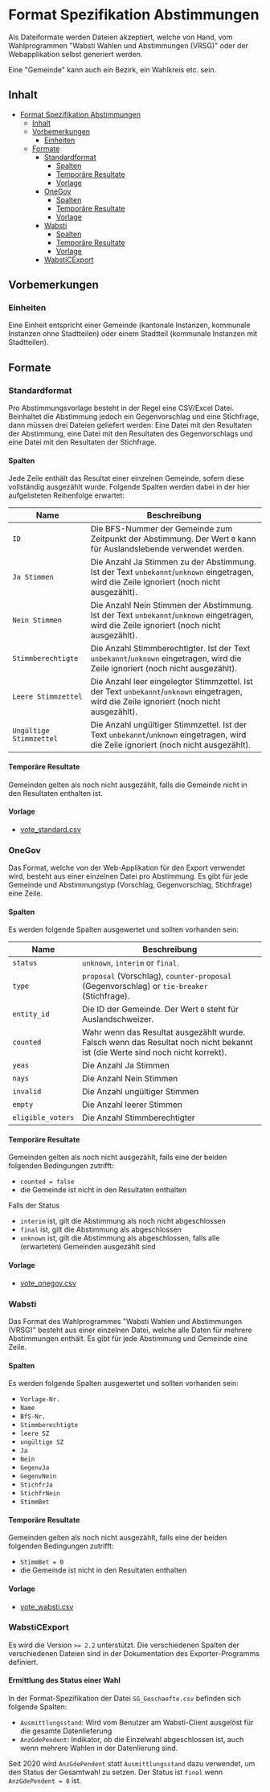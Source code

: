 # Format Spezifikation Abstimmungen

Als Dateiformate werden Dateien akzeptiert, welche von Hand, vom Wahlprogrammen "Wabsti Wahlen und Abstimmungen (VRSG)" oder der Webapplikation selbst generiert werden.

Eine "Gemeinde" kann auch ein Bezirk, ein Wahlkreis etc. sein.

## Inhalt

<!-- TOC START min:1 max:4 link:true asterisk:false update:true -->
- [Format Spezifikation Abstimmungen](#format-spezifikation-abstimmungen)
    - [Inhalt](#inhalt)
    - [Vorbemerkungen](#vorbemerkungen)
        - [Einheiten](#einheiten)
    - [Formate](#formate)
        - [Standardformat](#standardformat)
            - [Spalten](#spalten)
            - [Temporäre Resultate](#temporäre-resultate)
            - [Vorlage](#vorlage)
        - [OneGov](#onegov)
            - [Spalten](#spalten-1)
            - [Temporäre Resultate](#temporäre-resultate-1)
            - [Vorlage](#vorlage-1)
        - [Wabsti](#wabsti)
            - [Spalten](#spalten-2)
            - [Temporäre Resultate](#temporäre-resultate-2)
            - [Vorlage](#vorlage-2)
        - [WabstiCExport](#wabsticexport)
<!-- TOC END -->



## Vorbemerkungen

### Einheiten

Eine Einheit entspricht einer Gemeinde (kantonale Instanzen, kommunale Instanzen ohne Stadtteilen) oder einem Stadtteil (kommunale Instanzen mit Stadtteilen).

## Formate

### Standardformat

Pro Abstimmungsvorlage besteht in der Regel eine CSV/Excel Datei. Beinhaltet die Abstimmung jedoch ein Gegenvorschlag und eine Stichfrage, dann müssen drei Dateien geliefert werden: Eine Datei mit den Resultaten der Abstimmung, eine Datei mit den Resultaten des Gegenvorschlags und eine Datei mit den Resultaten der Stichfrage.

#### Spalten

Jede Zeile enthält das Resultat einer einzelnen Gemeinde, sofern diese vollständig ausgezählt wurde. Folgende Spalten werden dabei in der hier aufgelisteten Reihenfolge erwartet:

Name|Beschreibung
---|---
`ID`|Die BFS-Nummer der Gemeinde zum Zeitpunkt der Abstimmung. Der Wert `0` kann für Auslandslebende verwendet werden.
`Ja Stimmen`|Die Anzahl Ja Stimmen zu der Abstimmung. Ist der Text `unbekannt`/`unknown` eingetragen, wird die Zeile ignoriert (noch nicht ausgezählt).
`Nein Stimmen`|Die Anzahl Nein Stimmen der Abstimmung. Ist der Text `unbekannt`/`unknown` eingetragen, wird die Zeile ignoriert (noch nicht ausgezählt).
`Stimmberechtigte`|Die Anzahl Stimmberechtigter. Ist der Text `unbekannt`/`unknown` eingetragen, wird die Zeile ignoriert (noch nicht ausgezählt).
`Leere Stimmzettel`|Die Anzahl leer eingelegter Stimmzettel. Ist der Text `unbekannt`/`unknown` eingetragen, wird die Zeile ignoriert (noch nicht ausgezählt).
`Ungültige Stimmzettel`|Die Anzahl ungültiger Stimmzettel. Ist der Text `unbekannt`/`unknown` eingetragen, wird die Zeile ignoriert (noch nicht ausgezählt).

#### Temporäre Resultate

Gemeinden gelten als noch nicht ausgezählt, falls die Gemeinde nicht in den Resultaten enthalten ist.

#### Vorlage

- [vote_standard.csv](https://raw.githubusercontent.com/OneGov/onegov.election_day/master/docs/templates/vote_standard.csv)

### OneGov

Das Format, welche von der Web-Applikation für den Export verwendet wird, besteht aus einer einzelnen Datei pro Abstimmung. Es gibt für jede Gemeinde und Abstimmungstyp (Vorschlag, Gegenvorschlag, Stichfrage) eine Zeile.

#### Spalten

Es werden folgende Spalten ausgewertet und sollten vorhanden sein:

Name|Beschreibung
---|---
`status`|`unknown`, `interim` or `final`.
`type`|`proposal` (Vorschlag), `counter-proposal` (Gegenvorschlag) or `tie-breaker` (Stichfrage).
`entity_id`|Die ID der Gemeinde. Der Wert `0` steht für Auslandschweizer.
`counted`|Wahr wenn das Resultat ausgezählt wurde. Falsch wenn das Resultat noch nicht bekannt ist (die Werte sind noch nicht korrekt).
`yeas`|Die Anzahl Ja Stimmen
`nays`|Die Anzahl Nein Stimmen
`invalid`|Die Anzahl ungültiger Stimmen
`empty`|Die Anzahl leerer Stimmen
`eligible_voters`|Die Anzahl Stimmberechtigter


#### Temporäre Resultate

Gemeinden gelten als noch nicht ausgezählt, falls eine der beiden folgenden Bedingungen zutrifft:
- `counted = false`
- die Gemeinde ist nicht in den Resultaten enthalten

Falls der Status
- `interim` ist, gilt die Abstimmung als noch nicht abgeschlossen
- `final` ist, gilt die Abstimmung als abgeschlossen
- `unknown` ist, gilt die Abstimmung als abgeschlossen, falls alle (erwarteten) Gemeinden ausgezählt sind

#### Vorlage

- [vote_onegov.csv](https://raw.githubusercontent.com/OneGov/onegov.election_day/master/docs/templates/vote_onegov.csv)


### Wabsti

Das Format des Wahlprogrammes "Wabsti Wahlen und Abstimmungen (VRSG)" besteht aus einer einzelnen Datei, welche alle Daten für mehrere Abstimmungen enthält. Es gibt für jede Abstimmung und Gemeinde eine Zeile.

#### Spalten

Es werden folgende Spalten ausgewertet und sollten vorhanden sein:
- `Vorlage-Nr.`
- `Name`
- `BfS-Nr.`
- `Stimmberechtigte`
- `leere SZ`
- `ungültige SZ`
- `Ja`
- `Nein`
- `GegenvJa`
- `GegenvNein`
- `StichfrJa`
- `StichfrNein`
- `StimmBet`

#### Temporäre Resultate

Gemeinden gelten als noch nicht ausgezählt, falls eine der beiden folgenden Bedingungen zutrifft:
- `StimmBet = 0`
- die Gemeinde ist nicht in den Resultaten enthalten

#### Vorlage

- [vote_wabsti.csv](https://raw.githubusercontent.com/OneGov/onegov.election_day/master/docs/templates/vote_wabsti.csv)


### WabstiCExport

Es wird die Version `>= 2.2` unterstützt. Die verschiedenen Spalten der verschiedenen Dateien sind in der Dokumentation des Exporter-Programms definiert.

#### Ermittlung des Status einer Wahl

In der Format-Spezifikation der Datei `SG_Geschaefte.csv` befinden sich folgende Spalten:

- `Ausmittlungsstand`: Wird vom Benutzer am Wabsti-Client ausgelöst für die gesamte Datenlieferung
- `AnzGdePendent`: Indikator, ob die Einzelwahl abgeschlossen ist, auch wenn mehrere Wahlen in der Datenlierung sind. 

Seit 2020 wird `AnzGdePendent` statt `Ausmittlungsstand` dazu verwendet, um den Status der Gesamtwahl zu setzen.
Der Status ist `final` wenn `AnzGdePendent = 0` ist. 
 